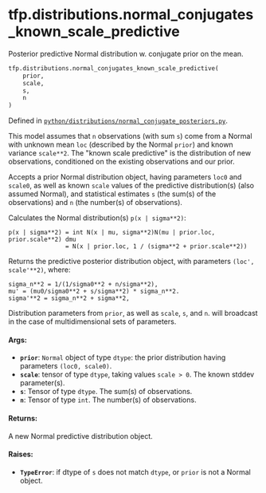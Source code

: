 <div itemscope itemtype="http://developers.google.com/ReferenceObject">
<meta itemprop="name" content="tfp.distributions.normal_conjugates_known_scale_predictive" />
<meta itemprop="path" content="Stable" />
</div>

# tfp.distributions.normal_conjugates_known_scale_predictive

Posterior predictive Normal distribution w. conjugate prior on the mean.

``` python
tfp.distributions.normal_conjugates_known_scale_predictive(
    prior,
    scale,
    s,
    n
)
```



Defined in [`python/distributions/normal_conjugate_posteriors.py`](https://github.com/tensorflow/probability/tree/master/tensorflow_probability/python/distributions/normal_conjugate_posteriors.py).

<!-- Placeholder for "Used in" -->

This model assumes that `n` observations (with sum `s`) come from a
Normal with unknown mean `loc` (described by the Normal `prior`)
and known variance `scale**2`. The "known scale predictive"
is the distribution of new observations, conditioned on the existing
observations and our prior.

Accepts a prior Normal distribution object, having parameters
`loc0` and `scale0`, as well as known `scale` values of the predictive
distribution(s) (also assumed Normal),
and statistical estimates `s` (the sum(s) of the observations) and
`n` (the number(s) of observations).

Calculates the Normal distribution(s) `p(x | sigma**2)`:

```
p(x | sigma**2) = int N(x | mu, sigma**2)N(mu | prior.loc, prior.scale**2) dmu
                = N(x | prior.loc, 1 / (sigma**2 + prior.scale**2))
```

Returns the predictive posterior distribution object, with parameters
`(loc', scale'**2)`, where:

```
sigma_n**2 = 1/(1/sigma0**2 + n/sigma**2),
mu' = (mu0/sigma0**2 + s/sigma**2) * sigma_n**2.
sigma'**2 = sigma_n**2 + sigma**2,
```

Distribution parameters from `prior`, as well as `scale`, `s`, and `n`.
will broadcast in the case of multidimensional sets of parameters.

#### Args:


* <b>`prior`</b>: `Normal` object of type `dtype`:
  the prior distribution having parameters `(loc0, scale0)`.
* <b>`scale`</b>: tensor of type `dtype`, taking values `scale > 0`.
  The known stddev parameter(s).
* <b>`s`</b>: Tensor of type `dtype`. The sum(s) of observations.
* <b>`n`</b>: Tensor of type `int`. The number(s) of observations.


#### Returns:

A new Normal predictive distribution object.



#### Raises:


* <b>`TypeError`</b>: if dtype of `s` does not match `dtype`, or `prior` is not a
  Normal object.